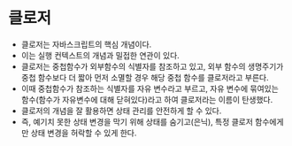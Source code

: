 # 클로저

- 클로저는 자바스크립트의 핵심 개념이다.
- 이는 실행 컨텍스트의 개념과 밀접한 연관이 있다.
- 클로저는 중첩함수가 외부함수의 식별자를 참조하고 있고, 외부 함수의 생명주기가 중첩 함수보다 더 짧아 먼저 소멸할 경우 해당 중첩 함수를 클로저라고 부른다.
 - 이때 중첩함수가 참조하는 식별자를 자유 변수라고 부르고, 자유 변수에 묶여있는 함수(함수가 자유변수에 대해 닫혀있다)라고 하여 클로저라는 이름이 탄생했다.
- 클로저의 개념을 잘 활용하면 상태 관리를 안전하게 할 수 있다.
 - 즉, 예기치 못한 상태 변경을 막기 위해 상태를 숨기고(은닉), 특정 클로저 함수에게만 상태 변경을 허락할 수 있게 한다.